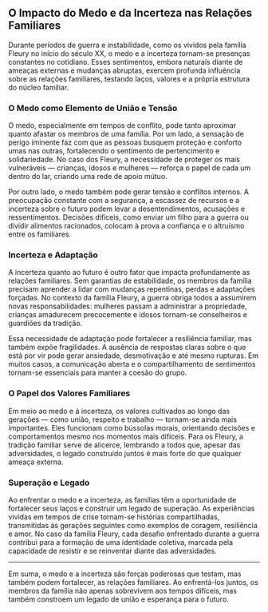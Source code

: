 ## O Impacto do Medo e da Incerteza nas Relações Familiares

Durante períodos de guerra e instabilidade, como os vividos pela família Fleury no início do século XX, o medo e a incerteza tornam-se presenças constantes no cotidiano. Esses sentimentos, embora naturais diante de ameaças externas e mudanças abruptas, exercem profunda influência sobre as relações familiares, testando laços, valores e a própria estrutura do núcleo familiar.

### O Medo como Elemento de União e Tensão

O medo, especialmente em tempos de conflito, pode tanto aproximar quanto afastar os membros de uma família. Por um lado, a sensação de perigo iminente faz com que as pessoas busquem proteção e conforto umas nas outras, fortalecendo o sentimento de pertencimento e solidariedade. No caso dos Fleury, a necessidade de proteger os mais vulneráveis — crianças, idosos e mulheres — reforça o papel de cada um dentro do lar, criando uma rede de apoio mútuo.

Por outro lado, o medo também pode gerar tensão e conflitos internos. A preocupação constante com a segurança, a escassez de recursos e a incerteza sobre o futuro podem levar a desentendimentos, acusações e ressentimentos. Decisões difíceis, como enviar um filho para a guerra ou dividir alimentos racionados, colocam à prova a confiança e o altruísmo entre os familiares.

### Incerteza e Adaptação

A incerteza quanto ao futuro é outro fator que impacta profundamente as relações familiares. Sem garantias de estabilidade, os membros da família precisam aprender a lidar com mudanças repentinas, perdas e adaptações forçadas. No contexto da família Fleury, a guerra obriga todos a assumirem novas responsabilidades: mulheres passam a administrar a propriedade, crianças amadurecem precocemente e idosos tornam-se conselheiros e guardiões da tradição.

Essa necessidade de adaptação pode fortalecer a resiliência familiar, mas também expõe fragilidades. A ausência de respostas claras sobre o que está por vir pode gerar ansiedade, desmotivação e até mesmo rupturas. Em muitos casos, a comunicação aberta e o compartilhamento de sentimentos tornam-se essenciais para manter a coesão do grupo.

### O Papel dos Valores Familiares

Em meio ao medo e à incerteza, os valores cultivados ao longo das gerações — como união, respeito e trabalho — tornam-se ainda mais importantes. Eles funcionam como bússolas morais, orientando decisões e comportamentos mesmo nos momentos mais difíceis. Para os Fleury, a tradição familiar serve de alicerce, lembrando a todos que, apesar das adversidades, o legado construído juntos é mais forte do que qualquer ameaça externa.

### Superação e Legado

Ao enfrentar o medo e a incerteza, as famílias têm a oportunidade de fortalecer seus laços e construir um legado de superação. As experiências vividas em tempos de crise tornam-se histórias compartilhadas, transmitidas às gerações seguintes como exemplos de coragem, resiliência e amor. No caso da família Fleury, cada desafio enfrentado durante a guerra contribui para a formação de uma identidade coletiva, marcada pela capacidade de resistir e se reinventar diante das adversidades.

---

Em suma, o medo e a incerteza são forças poderosas que testam, mas também podem fortalecer, as relações familiares. Ao enfrentá-los juntos, os membros da família não apenas sobrevivem aos tempos difíceis, mas também constroem um legado de união e esperança para o futuro.